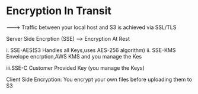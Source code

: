 # Encryption In Transit
---> Traffic between your local host and S3 is achieved via SSL/TLS

Server Side Encrption (SSE) --> Encryption At Rest

i.  SSE-AES(S3 Handles all Keys,uses AES-256 algorithm)
ii. SSE-KMS Envelope encrption,AWS KMS and you manage the Kes

iii.SSE-C Customer Provided Key (you manage the Keys)

Client Side Encryption:
You encrypt your own files before uploading them to S3


